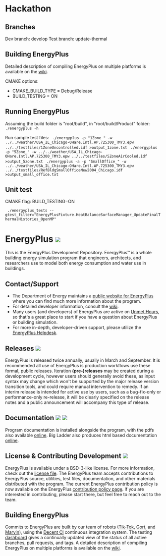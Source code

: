 Hackathon
===================================================================================================
## Branches
Dev branch: develop
Test branch: update-thermal

## Building EnergyPlus
Detailed description of compiling EnergyPlus on multiple platforms is available on the [wiki](https://github.com/NREL/EnergyPlus/wiki/BuildingEnergyPlus).

CMAKE options:
- CMAKE_BUILD_TYPE = Debug/Release
- BUILD_TESTING = ON

## Running EnergyPlus
Assuming the build folder is "root/build", in "root/build/Product" folder:
``` ./energyplus -h```

Run sample test files:
``` ./energyplus -p "1Zone_" -w  ../../weather/USA_IL_Chicago-OHare.Intl.AP.725300_TMY3.epw ../../testfiles/1ZoneUncontrolled.idf >output_1zone.txt```
``` ./energyplus -p "5Zone_" -w ../../weather/USA_IL_Chicago-OHare.Intl.AP.725300_TMY3.epw ../../testfiles/5ZoneAirCooled.idf >output_5zone.txt```
``` ./energyplus -a -p "SmallOffice_" -w ../../weather/USA_IL_Chicago-OHare.Intl.AP.725300_TMY3.epw ../../testfiles/RefBldgSmallOfficeNew2004_Chicago.idf >output_small_office.txt```

## Unit test

CMAKE flag: BUILD_TESTING=ON

``` ./energyplus_tests --gtest_filter="EnergyPlusFixture.HeatBalanceSurfaceManager_UpdateFinalThermalHistories_OpenMP"```


EnergyPlus [![](https://img.shields.io/github/downloads/nrel/energyplus/total.svg?colorB=FF7300)]()
===================================================================================================

This is the EnergyPlus Development Repository.  EnergyPlus™ is a whole building energy simulation program that engineers, architects, and researchers use to model both energy consumption and water use in buildings.

## Contact/Support

 - The Department of Energy maintains a [public website for EnergyPlus](https://energyplus.net) where you can find much more information about the program.
 - For detailed developer information, consult the [wiki](https://github.com/nrel/EnergyPlusTeam/wiki).
 - Many users (and developers) of EnergyPlus are active on [Unmet Hours](https://unmethours.com/), so that's a great place to start if you have a question about EnergyPlus or building simulation.
 - For more in-depth, developer-driven support, please utilize the [EnergyPlus Helpdesk](http://energyplus.helpserve.com/).

## Releases [![](https://img.shields.io/github/release/NREL/energyplus.svg?colorB=FF7300)](https://github.com/NREL/EnergyPlus/releases/latest)

EnergyPlus is released twice annually, usually in March and September.
It is recommended all use of EnergyPlus is production workflows use these formal, public releases.
Iteration **(pre-)releases** may be created during a development cycle, however users should generally avoid these, as input syntax may change which won't be supported by the major release version transition tools, and could require manual intervention to remedy.
If an interim release is intended for active use by users, such as a bug-fix-only or performance-only re-release, it will be clearly specified on the release notes and a public announcement will accompany this type of release.

## Documentation [![](https://img.shields.io/badge/docs-pdf-FF7300.svg)](https://energyplus.net/documentation) [![](https://img.shields.io/badge/docs-html-FF7300.svg)](http://bigladdersoftware.com/epx/docs/)

Program documentation is installed alongside the program, with the pdfs also available [online](https://energyplus.net/documentation).
Big Ladder also produces html based documentation [online](http://bigladdersoftware.com/epx/docs/).

## License & Contributing Development [![](https://img.shields.io/badge/license-BSD--3--like-FF7300.svg)](https://github.com/NREL/EnergyPlus/blob/develop/LICENSE.txt)

EnergyPlus is available under a BSD-3-like license.
For more information, check out the [license file](https://github.com/NREL/EnergyPlus/blob/develop/LICENSE.txt).
The EnergyPlus team accepts contributions to EnergyPlus source, utilities, test files, documentation, and other materials distributed with the program.
The current EnergyPlus contribution policy is now available on the EnergyPlus [contribution policy page](https://www.energyplus.net/contributing).
If you are interested in contributing, please start there, but feel free to reach out to the team.

## Building EnergyPlus

Commits to EnergyPlus are built by our team of robots ([Tik-Tok](https://github.com/nrel-bot), [Gort](https://github.com/nrel-bot-2), and [Marvin](https://github.com/nrel-bot-3)), using the [Decent CI](https://github.com/lefticus/decent_ci) continuous integration system.
The testing [dashboard](http://nrel.github.io/EnergyPlusBuildResults/) gives a continually updated view of the status of all active branches, pull requests, and tags.
A detailed description of compiling EnergyPlus on multiple platforms is available on the [wiki](https://github.com/NREL/EnergyPlus/wiki/BuildingEnergyPlus).
